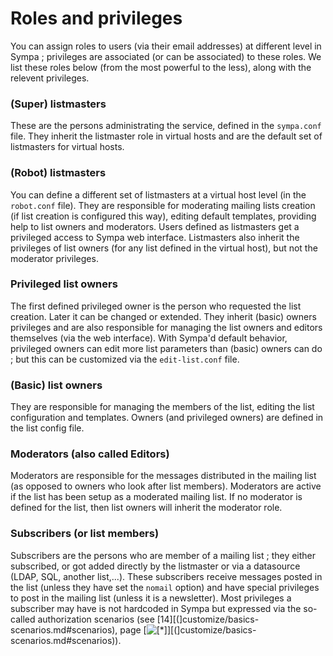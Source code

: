 Roles and privileges
====================

You can assign roles to users (via their email addresses) at different level in Sympa ; privileges are associated (or can be associated) to these roles. We list these roles below (from the most powerful to the less), along with the relevent privileges.

### (Super) listmasters

These are the persons administrating the service, defined in the `sympa.conf` file. They inherit the listmaster role in virtual hosts and are the default set of listmasters for virtual hosts.

### (Robot) listmasters

You can define a different set of listmasters at a virtual host level (in the `robot.conf` file). They are responsible for moderating mailing lists creation (if list creation is configured this way), editing default templates, providing help to list owners and moderators. Users defined as listmasters get a privileged access to Sympa web interface. Listmasters also inherit the privileges of list owners (for any list defined in the virtual host), but not the moderator privileges.

### Privileged list owners

The first defined privileged owner is the person who requested the list creation. Later it can be changed or extended. They inherit (basic) owners privileges and are also responsible for managing the list owners and editors themselves (via the web interface). With Sympa'd default behavior, privileged owners can edit more list parameters than (basic) owners can do ; but this can be customized via the `edit-list.conf` file.

### (Basic) list owners

They are responsible for managing the members of the list, editing the list configuration and templates. Owners (and privileged owners) are defined in the list config file.

### Moderators (also called Editors)

Moderators are responsible for the messages distributed in the mailing list (as opposed to owners who look after list members). Moderators are active if the list has been setup as a moderated mailing list. If no moderator is defined for the list, then list owners will inherit the moderator role.

### Subscribers (or list members)

Subscribers are the persons who are member of a mailing list ; they either subscribed, or got added directly by the listmaster or via a datasource (LDAP, SQL, another list,...). These subscribers receive messages posted in the list (unless they have set the `nomail` option) and have special privileges to post in the mailing list (unless it is a newsletter). Most privileges a subscriber may have is not hardcoded in Sympa but expressed via the so-called authorization scenarios (see [14][(]customize/basics-scenarios.md#scenarios), page [![\[\*\]](crossref.png)][(]customize/basics-scenarios.md#scenarios)).

